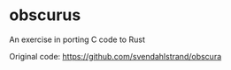 # obscurus

An exercise in porting C code to Rust

Original code: https://github.com/svendahlstrand/obscura
